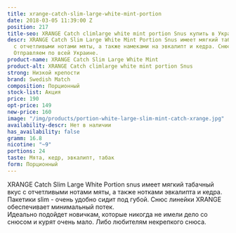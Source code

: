 ```yaml
---
title: xrange-catch-slim-large-white-mint-portion
date: 2018-03-05 11:39:00 Z
position: 217
title-seo: XRANGE Catch climlarge white mint portion Snus купить в Украине
descr: XRANGE Catch Slim Large White Mint Portion Snus имеет мягкий табачный вкус
  с отчетливыми нотами мяты, а также намеками на эвкалипт и кедра. Снюс низкой крепости.
  Отправляем по всей Украине.
product-name: XRANGE Catch Slim Large White Mint
product-alt: XRANGE Catch climlarge white mint portion Snus
strong: Низкой крепости
brand: Swedish Match
composition: Порционный
stock-list: Акция
price: 190
opt-price: 149
new-price: 160
image: "/img/products/portion-white-large-slim-mint-catch-xrange.jpg"
availability-descr: Нет в наличии
has_availability: false
gramm: 16.8
nicotine: "~9"
portions: 24
taste: Мята, кедр, эвкалипт, табак
form: Порционный
---
```


XRANGE Catch Slim Large White Portion snus имеет мягкий табачный вкус с отчетливыми нотами мяты, а также нотками эвкалипта и кедра. Пакетики slim - очень удобно сидит под губой. Снюс линейки XRANGE обеспечивает минимальный потек.<br>
Идеально подойдет новичкам, которые никогда не имели дело со снюсом и курят очень мало.
Либо любителям некрепкого снюса.